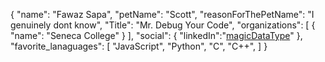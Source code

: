{
"name": "Fawaz Sapa",
"petName": "Scott",
"reasonForThePetName": "I genuinely dont know",
"Title": "Mr. Debug Your Code",
"organizations": [
{
"name": "Seneca College"
}
],
"social": {
"linkedIn":"[magicDataType](https://www.linkedin.com/in/fawazsapa/)"
},
"favorite_lanaguages": [
"JavaScript",
"Python",
"C",
"C++",
]
}
